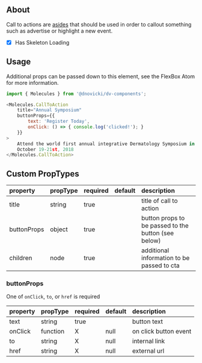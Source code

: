 ## About

Call to actions are [asides](https://developer.mozilla.org/en-US/docs/Web/HTML/Element/aside) that should
be used in order to callout something such as advertise or highlight a new event.

- [x] Has Skeleton Loading

## Usage
Additional props can be passed down to this element, see the FlexBox Atom for more information.

~~~javascript
import { Molecules } from '@dnovicki/dv-components';

<Molecules.CallToAction
	title="Annual Symposium"
	buttonProps={{
		text: 'Register Today',
		onClick: () => { console.log('clicked!'); }
	}}
>
	Attend the world first annual integrative Dermatology Symposium in Sacramento on
	October 19-21st, 2018
</Molecules.CallToAction>
~~~

## Custom PropTypes
| property    | propType | required | default | description                                         |
|:------------|:---------|:---------|:--------|:----------------------------------------------------|
| title       | string   | true     |         | title of call to action                             |
| buttonProps | object   | true     |         | button props to be passed to the button (see below) |
| children    | node     | true     |         | additional information to be passed to cta          |

### buttonProps
One of `onClick`, `to`, or `href` is required

| property | propType | required | default | description           |
|:---------|:---------|:---------|:--------|:----------------------|
| text     | string   | true     |         | button text           |
| onClick  | function | X        | null    | on click button event |
| to       | string   | X        | null    | internal link         |
| href     | string   | X        | null    | external url          |
